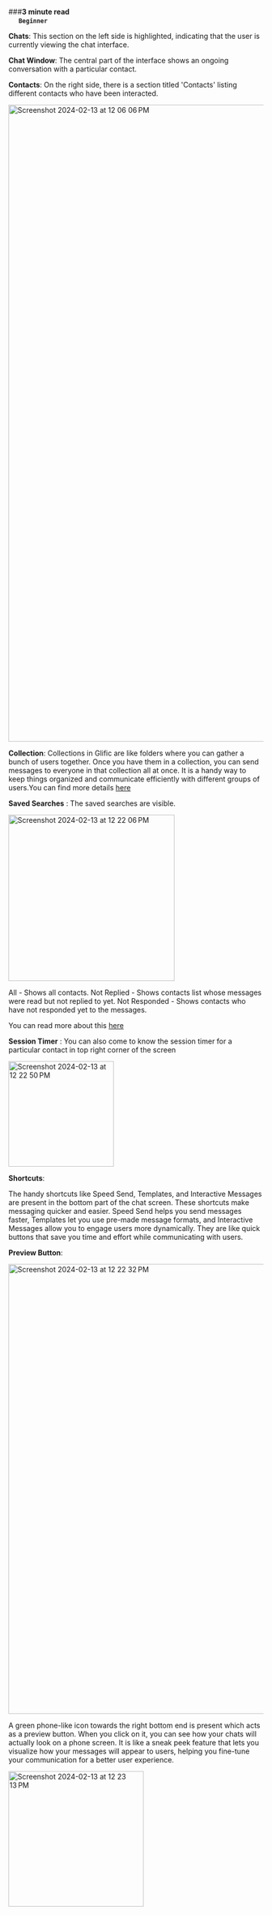 ###**3 minute read &nbsp; &nbsp; &nbsp; &nbsp; &nbsp; &nbsp; &nbsp; &nbsp; &nbsp; &nbsp; &nbsp; &nbsp; &nbsp; &nbsp; &nbsp; &nbsp; &nbsp; &nbsp; &nbsp; &nbsp; &nbsp; &nbsp; &nbsp; &nbsp; &nbsp; &nbsp; &nbsp; &nbsp; &nbsp; &nbsp; &nbsp; &nbsp; &nbsp; &nbsp; &nbsp; &nbsp; &nbsp; &nbsp; &nbsp; &nbsp; &nbsp; &nbsp; &nbsp; &nbsp; &nbsp; &nbsp; &nbsp; &nbsp; &nbsp; &nbsp; &nbsp; &nbsp; &nbsp; &nbsp; &nbsp; &nbsp; &nbsp; &nbsp; &nbsp; &nbsp; `Beginner`**


**Chats**: This section on the left side is highlighted, indicating that the user is currently viewing the chat interface.

**Chat Window**: The central part of the interface shows an ongoing conversation with a particular contact. 

**Contacts**: On the right side, there is a section titled 'Contacts' listing different contacts who have been interacted.



<img width="1256" alt="Screenshot 2024-02-13 at 12 06 06 PM" src="https://github.com/glific/docs/assets/143380171/2687e161-3579-4451-8fb4-a50698f24610">

**Collection**: Collections in Glific are like folders where you can gather a bunch of users together. Once you have them in a collection, you can send messages to everyone in that collection all at once. It is a handy way to keep things organized and communicate efficiently with different groups of users.You can find more details
 [here](https://glific.github.io/docs/docs/Product%20Features/Others/Collections/)


**Saved Searches** : The saved searches are visible.

<img width="328" alt="Screenshot 2024-02-13 at 12 22 06 PM" src="https://github.com/glific/docs/assets/143380171/4af7a44a-4c21-4661-911a-3f5182addb89">


All - Shows all contacts. 
Not Replied - Shows contacts list whose messages were read but not replied to yet. 
Not Responded - Shows contacts who have not responded yet to the messages.

You can read more about this [here](https://glific.github.io/docs/docs/Product%20Features/Searches/#search-contacts)


**Session Timer** : You can also come to know the session timer for a particular contact in top right corner of the screen

<img width="208" alt="Screenshot 2024-02-13 at 12 22 50 PM" src="https://github.com/glific/docs/assets/143380171/c7cbcb70-06bd-45a6-842b-424c5e75a146">

**Shortcuts**:

The handy shortcuts like Speed Send, Templates, and Interactive Messages are present in the bottom part of the chat screen. These shortcuts make messaging quicker and easier. 
Speed Send helps you send messages faster, Templates let you use pre-made message formats, and Interactive Messages allow you to engage users more dynamically. They are like quick buttons that save you time and effort while communicating with users.


**Preview Button**:

<img width="887" alt="Screenshot 2024-02-13 at 12 22 32 PM" src="https://github.com/glific/docs/assets/143380171/d525e5df-34f7-43a6-80d4-56d3f39ac102">


A green phone-like icon towards the right bottom end is present which acts as a preview button. When you click on it, you can see how your chats will actually look on a phone screen. It is like a sneak peek feature that lets you visualize how your messages will appear to users, helping you fine-tune your communication for a better user experience.


<img width="267" alt="Screenshot 2024-02-13 at 12 23 13 PM" src="https://github.com/glific/docs/assets/143380171/2656775e-4b02-480c-999c-598f37c663c1">
